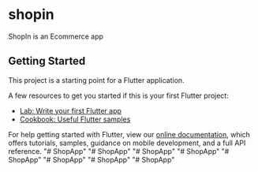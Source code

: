 # shopin

ShopIn is an Ecommerce app

## Getting Started

This project is a starting point for a Flutter application.

A few resources to get you started if this is your first Flutter project:

- [Lab: Write your first Flutter app](https://flutter.dev/docs/get-started/codelab)
- [Cookbook: Useful Flutter samples](https://flutter.dev/docs/cookbook)

For help getting started with Flutter, view our
[online documentation](https://flutter.dev/docs), which offers tutorials,
samples, guidance on mobile development, and a full API reference.
"# ShopApp" 
"# ShopApp" 
"# ShopApp" 
"# ShopApp" 
"# ShopApp" 
"# ShopApp" 
"# ShopApp" 
"# ShopApp" 
